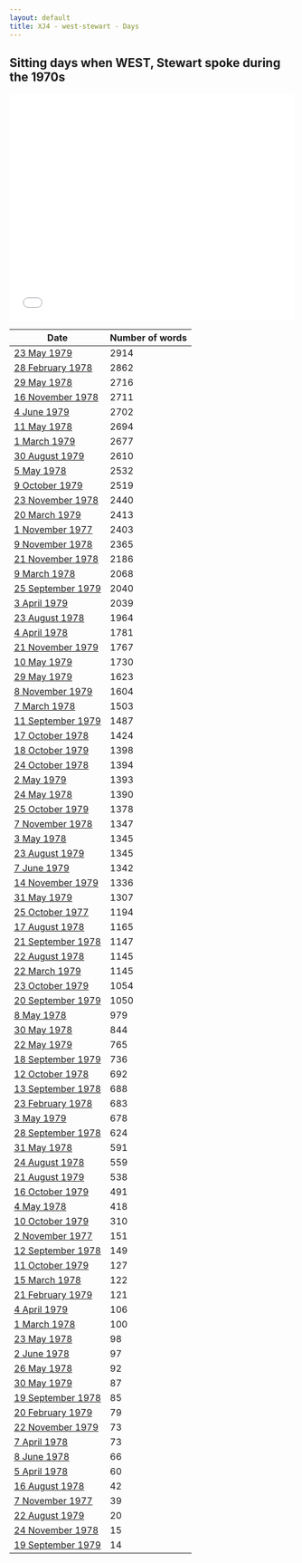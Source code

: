 ```yaml
---
layout: default
title: XJ4 - west-stewart - Days
---
```

## Sitting days when WEST, Stewart spoke during the 1970s

<iframe width="100%" height="400" frameborder="0" scrolling="no" src="//plot.ly/~wragge/981.embed"></iframe>

| Date | Number of words |
|--------------|----------------|
|[23 May 1979](https://historichansard.net/hofreps/1979/19790523_reps_31_hor114/)|2914|
|[28 February 1978](https://historichansard.net/hofreps/1978/19780228_reps_31_hor108/)|2862|
|[29 May 1978](https://historichansard.net/hofreps/1978/19780529_reps_31_hor109/)|2716|
|[16 November 1978](https://historichansard.net/hofreps/1978/19781116_reps_31_hor112/)|2711|
|[4 June 1979](https://historichansard.net/hofreps/1979/19790604_reps_31_hor114/)|2702|
|[11 May 1978](https://historichansard.net/hofreps/1978/19780511_reps_31_hor109/)|2694|
|[1 March 1979](https://historichansard.net/hofreps/1979/19790301_reps_31_hor113/)|2677|
|[30 August 1979](https://historichansard.net/hofreps/1979/19790830_reps_31_hor115/)|2610|
|[5 May 1978](https://historichansard.net/hofreps/1978/19780505_reps_31_hor109/)|2532|
|[9 October 1979](https://historichansard.net/hofreps/1979/19791009_reps_31_hor116/)|2519|
|[23 November 1978](https://historichansard.net/hofreps/1978/19781123_reps_31_hor112/)|2440|
|[20 March 1979](https://historichansard.net/hofreps/1979/19790320_reps_31_hor113/)|2413|
|[1 November 1977](https://historichansard.net/hofreps/1977/19771101_reps_30_hor107/)|2403|
|[9 November 1978](https://historichansard.net/hofreps/1978/19781109_reps_31_hor112/)|2365|
|[21 November 1978](https://historichansard.net/hofreps/1978/19781121_reps_31_hor112/)|2186|
|[9 March 1978](https://historichansard.net/hofreps/1978/19780309_reps_31_hor108/)|2068|
|[25 September 1979](https://historichansard.net/hofreps/1979/19790925_reps_31_hor115/)|2040|
|[3 April 1979](https://historichansard.net/hofreps/1979/19790403_reps_31_hor113/)|2039|
|[23 August 1978](https://historichansard.net/hofreps/1978/19780823_reps_31_hor110/)|1964|
|[4 April 1978](https://historichansard.net/hofreps/1978/19780404_reps_31_hor108/)|1781|
|[21 November 1979](https://historichansard.net/hofreps/1979/19791121_reps_31_hor116/)|1767|
|[10 May 1979](https://historichansard.net/hofreps/1979/19790510_reps_31_hor114/)|1730|
|[29 May 1979](https://historichansard.net/hofreps/1979/19790529_reps_31_hor114/)|1623|
|[8 November 1979](https://historichansard.net/hofreps/1979/19791108_reps_31_hor116/)|1604|
|[7 March 1978](https://historichansard.net/hofreps/1978/19780307_reps_31_hor108/)|1503|
|[11 September 1979](https://historichansard.net/hofreps/1979/19790911_reps_31_hor115/)|1487|
|[17 October 1978](https://historichansard.net/hofreps/1978/19781017_reps_31_hor111/)|1424|
|[18 October 1979](https://historichansard.net/hofreps/1979/19791018_reps_31_hor116/)|1398|
|[24 October 1978](https://historichansard.net/hofreps/1978/19781024_reps_31_hor111/)|1394|
|[2 May 1979](https://historichansard.net/hofreps/1979/19790502_reps_31_hor114/)|1393|
|[24 May 1978](https://historichansard.net/hofreps/1978/19780524_reps_31_hor109/)|1390|
|[25 October 1979](https://historichansard.net/hofreps/1979/19791025_reps_31_hor116/)|1378|
|[7 November 1978](https://historichansard.net/hofreps/1978/19781107_reps_31_hor112/)|1347|
|[3 May 1978](https://historichansard.net/hofreps/1978/19780503_reps_31_hor109/)|1345|
|[23 August 1979](https://historichansard.net/hofreps/1979/19790823_reps_31_hor115/)|1345|
|[7 June 1979](https://historichansard.net/hofreps/1979/19790607_reps_31_hor114/)|1342|
|[14 November 1979](https://historichansard.net/hofreps/1979/19791114_reps_31_hor116/)|1336|
|[31 May 1979](https://historichansard.net/hofreps/1979/19790531_reps_31_hor114/)|1307|
|[25 October 1977](https://historichansard.net/hofreps/1977/19771025_reps_30_hor107/)|1194|
|[17 August 1978](https://historichansard.net/hofreps/1978/19780817_reps_31_hor110/)|1165|
|[21 September 1978](https://historichansard.net/hofreps/1978/19780921_reps_31_hor110/)|1147|
|[22 August 1978](https://historichansard.net/hofreps/1978/19780822_reps_31_hor110/)|1145|
|[22 March 1979](https://historichansard.net/hofreps/1979/19790322_reps_31_hor113/)|1145|
|[23 October 1979](https://historichansard.net/hofreps/1979/19791023_reps_31_hor116/)|1054|
|[20 September 1979](https://historichansard.net/hofreps/1979/19790920_reps_31_hor115/)|1050|
|[8 May 1978](https://historichansard.net/hofreps/1978/19780508_reps_31_hor109/)|979|
|[30 May 1978](https://historichansard.net/hofreps/1978/19780530_reps_31_hor109/)|844|
|[22 May 1979](https://historichansard.net/hofreps/1979/19790522_reps_31_hor114/)|765|
|[18 September 1979](https://historichansard.net/hofreps/1979/19790918_reps_31_hor115/)|736|
|[12 October 1978](https://historichansard.net/hofreps/1978/19781012_reps_31_hor111/)|692|
|[13 September 1978](https://historichansard.net/hofreps/1978/19780913_reps_31_hor110/)|688|
|[23 February 1978](https://historichansard.net/hofreps/1978/19780223_reps_31_hor108/)|683|
|[3 May 1979](https://historichansard.net/hofreps/1979/19790503_reps_31_hor114/)|678|
|[28 September 1978](https://historichansard.net/hofreps/1978/19780928_reps_31_hor111/)|624|
|[31 May 1978](https://historichansard.net/hofreps/1978/19780531_reps_31_hor109/)|591|
|[24 August 1978](https://historichansard.net/hofreps/1978/19780824_reps_31_hor110/)|559|
|[21 August 1979](https://historichansard.net/hofreps/1979/19790821_reps_31_hor115/)|538|
|[16 October 1979](https://historichansard.net/hofreps/1979/19791016_reps_31_hor116/)|491|
|[4 May 1978](https://historichansard.net/hofreps/1978/19780504_reps_31_hor109/)|418|
|[10 October 1979](https://historichansard.net/hofreps/1979/19791010_reps_31_hor116/)|310|
|[2 November 1977](https://historichansard.net/hofreps/1977/19771102_reps_30_hor107/)|151|
|[12 September 1978](https://historichansard.net/hofreps/1978/19780912_reps_31_hor110/)|149|
|[11 October 1979](https://historichansard.net/hofreps/1979/19791011_reps_31_hor116/)|127|
|[15 March 1978](https://historichansard.net/hofreps/1978/19780315_reps_31_hor108/)|122|
|[21 February 1979](https://historichansard.net/hofreps/1979/19790221_reps_31_hor113/)|121|
|[4 April 1979](https://historichansard.net/hofreps/1979/19790404_reps_31_hor113/)|106|
|[1 March 1978](https://historichansard.net/hofreps/1978/19780301_reps_31_hor108/)|100|
|[23 May 1978](https://historichansard.net/hofreps/1978/19780523_reps_31_hor109/)|98|
|[2 June 1978](https://historichansard.net/hofreps/1978/19780602_reps_31_hor109/)|97|
|[26 May 1978](https://historichansard.net/hofreps/1978/19780526_reps_31_hor109/)|92|
|[30 May 1979](https://historichansard.net/hofreps/1979/19790530_reps_31_hor114/)|87|
|[19 September 1978](https://historichansard.net/hofreps/1978/19780919_reps_31_hor110/)|85|
|[20 February 1979](https://historichansard.net/hofreps/1979/19790220_reps_31_hor113/)|79|
|[22 November 1979](https://historichansard.net/hofreps/1979/19791122_reps_31_hor116/)|73|
|[7 April 1978](https://historichansard.net/hofreps/1978/19780407_reps_31_hor108/)|73|
|[8 June 1978](https://historichansard.net/hofreps/1978/19780608_reps_31_hor109/)|66|
|[5 April 1978](https://historichansard.net/hofreps/1978/19780405_reps_31_hor108/)|60|
|[16 August 1978](https://historichansard.net/hofreps/1978/19780816_reps_31_hor110/)|42|
|[7 November 1977](https://historichansard.net/hofreps/1977/19771107_reps_30_hor107/)|39|
|[22 August 1979](https://historichansard.net/hofreps/1979/19790822_reps_31_hor115/)|20|
|[24 November 1978](https://historichansard.net/hofreps/1978/19781124_reps_31_hor112/)|15|
|[19 September 1979](https://historichansard.net/hofreps/1979/19790919_reps_31_hor115/)|14|
